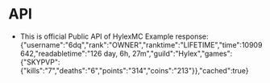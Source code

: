 # API
* This is official Public API of HylexMC
Example response: {"username":"6dq","rank":"OWNER","ranktime":"LIFETIME","time":10909642,"readabletime":"126 day, 6h, 27m","guild":"Hylex","games":{"SKYPVP":{"kills":"7","deaths":"6","points":"314","coins":"213"}},"cached":true}
